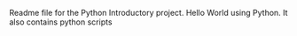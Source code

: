 Readme file for the Python Introductory project. Hello World using Python. It also contains python scripts

